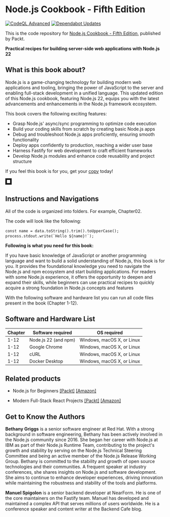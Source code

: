 # Node.js Cookbook - Fifth Edition

[![CodeQL Advanced](https://github.com/ibiscum/Node.js-Cookbook-Fifth-Edition/actions/workflows/codeql.yml/badge.svg)](https://github.com/ibiscum/Node.js-Cookbook-Fifth-Edition/actions/workflows/codeql.yml)
[![Dependabot Updates](https://github.com/ibiscum/Node.js-Cookbook-Fifth-Edition/actions/workflows/dependabot/dependabot-updates/badge.svg)](https://github.com/ibiscum/Node.js-Cookbook-Fifth-Edition/actions/workflows/dependabot/dependabot-updates)

<a href="https://www.packtpub.com/en-us/product/nodejs-cookbook-9781804614105"><img src="https://content.packt.com/B19212/cover_image_small.jpg" alt="" height="256px" align="right"></a>

This is the code repository for [Node.js Cookbook - Fifth Edition](https://www.packtpub.com/en-us/product/nodejs-cookbook-9781804614105), published by Packt.

**Practical recipes for building server-side web applications with Node.js 22**

## What is this book about?
Node.js is a game-changing technology for building modern web applications and tooling, bringing the power of JavaScript to the server and enabling full-stack development in a unified language. This updated edition of this Node.js cookbook, featuring Node.js 22, equips you with the latest advancements and enhancements in the Node.js framework ecosystem.
	
This book covers the following exciting features:
* Grasp Node.js' async/sync programming to optimize code execution
* Build your coding skills from scratch by creating basic Node.js apps
* Debug and troubleshoot Node.js apps proficiently, ensuring smooth functionality
* Deploy apps confidently to production, reaching a wider user base
* Harness Fastify for web development to craft efficient frameworks
* Develop Node.js modules and enhance code reusability and project structure

If you feel this book is for you, get your [copy](https://www.amazon.com/dp/1804619817) today!

<a href="https://www.packtpub.com/?utm_source=github&utm_medium=banner&utm_campaign=GitHubBanner"><img src="https://raw.githubusercontent.com/PacktPublishing/GitHub/master/GitHub.png" 
alt="https://www.packtpub.com/" border="5" /></a>


## Instructions and Navigations
All of the code is organized into folders. For example, Chapter02.

The code will look like the following:
```
const name = data.toString().trim().toUpperCase();
process.stdout.write(`Hello ${name}!`);
```

**Following is what you need for this book:**

If you have basic knowledge of JavaScript or another programming language and want to build a solid understanding of Node.js, this book is for you. It provides the foundational knowledge you need to navigate the Node.js and npm ecosystem and start building applications. For readers with some Node.js experience, it offers the opportunity to deepen and expand their skills, while beginners can use practical recipes to quickly acquire a strong foundation in Node.js concepts and features

With the following software and hardware list you can run all code files present in the book (Chapter 1-12).

## Software and Hardware List

| Chapter  | Software required                                       | OS required                      |
| -------- | --------------------------------------------------------| ---------------------------------|
| 1-12     | Node.js 22 (and npm)                                 | Windows, macOS X, or Linux         |
| 1-12     | Google Chrome                                        | Windows, macOS X, or Linux         |
| 1-12     | cURL                                | Windows, macOS X, or Linux         |
| 1-12     | Docker Desktop                                | Windows, macOS X, or Linux         |
 
## Related products <Other books you may enjoy>
* Node.js for Beginners [[Packt]](https://www.packtpub.com/en-us/product/nodejs-for-beginners-9781803238142) [[Amazon]](https://www.amazon.com/dp/1803245174)

* Modern Full-Stack React Projects [[Packt]](https://www.packtpub.com/en-us/product/modern-full-stack-react-projects-9781837632756) [[Amazon]](https://www.amazon.com/dp/1837637954)

## Get to Know the Authors
**Bethany Griggs** is a senior software engineer at Red Hat. With a strong background in software engineering, Bethany has been actively involved in the Node.js community since 2016. She began her career with Node.js at IBM as part of their Node.js Runtime Team, contributing to the project's growth and stability by serving on the Node.js Technical Steering Committee and being an active member of the Node.js Release Working Group.
Bethany is committed to the stability and growth of open source technologies and their communities. A frequent speaker at industry conferences, she shares insights on Node.js and software development. She aims to continue to enhance developer experiences, driving innovation while maintaining the robustness and stability of the tools and platforms.

**Manuel Spigolon** is a senior backend developer at NearForm. He is one of the core maintainers on the Fastify team. Manuel has developed and maintained a complex API that serves millions of users worldwide. He is a conference speaker and content writer at the Backend Cafe blog.
